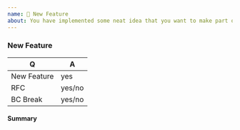 ```yaml
---
name: 🎉 New Feature
about: You have implemented some neat idea that you want to make part of Doctrine? 🎩
---
```


<!--
Thank you for submitting new feature!
Pick the target branch based according to these criteria:
  * submitting a bugfix: target the lowest active stable branch: 2.6
  * submitting a new feature: target the master branch.
  * submitting a BC-breaking change: target the master branch
-->

### New Feature

<!-- Fill in the relevant information below to help triage your issue. -->

|    Q        |   A
|------------ | ------
| New Feature | yes
| RFC         | yes/no
| BC Break    | yes/no

#### Summary

<!-- Provide a summary of the feature you have implemented. -->
